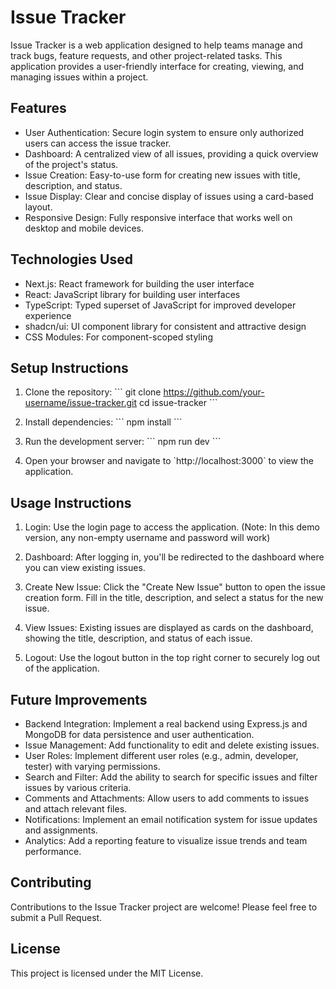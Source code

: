 # Issue Tracker

Issue Tracker is a web application designed to help teams manage and track bugs, feature requests, and other project-related tasks. This application provides a user-friendly interface for creating, viewing, and managing issues within a project.

## Features

- User Authentication: Secure login system to ensure only authorized users can access the issue tracker.
- Dashboard: A centralized view of all issues, providing a quick overview of the project's status.
- Issue Creation: Easy-to-use form for creating new issues with title, description, and status.
- Issue Display: Clear and concise display of issues using a card-based layout.
- Responsive Design: Fully responsive interface that works well on desktop and mobile devices.

## Technologies Used

- Next.js: React framework for building the user interface
- React: JavaScript library for building user interfaces
- TypeScript: Typed superset of JavaScript for improved developer experience
- shadcn/ui: UI component library for consistent and attractive design
- CSS Modules: For component-scoped styling

## Setup Instructions

1. Clone the repository:
   \`\`\`
   git clone https://github.com/your-username/issue-tracker.git
   cd issue-tracker
   \`\`\`

2. Install dependencies:
   \`\`\`
   npm install
   \`\`\`

3. Run the development server:
   \`\`\`
   npm run dev
   \`\`\`

4. Open your browser and navigate to \`http://localhost:3000\` to view the application.

## Usage Instructions

1. Login: Use the login page to access the application. (Note: In this demo version, any non-empty username and password will work)

2. Dashboard: After logging in, you'll be redirected to the dashboard where you can view existing issues.

3. Create New Issue: Click the "Create New Issue" button to open the issue creation form. Fill in the title, description, and select a status for the new issue.

4. View Issues: Existing issues are displayed as cards on the dashboard, showing the title, description, and status of each issue.

5. Logout: Use the logout button in the top right corner to securely log out of the application.

## Future Improvements

- Backend Integration: Implement a real backend using Express.js and MongoDB for data persistence and user authentication.
- Issue Management: Add functionality to edit and delete existing issues.
- User Roles: Implement different user roles (e.g., admin, developer, tester) with varying permissions.
- Search and Filter: Add the ability to search for specific issues and filter issues by various criteria.
- Comments and Attachments: Allow users to add comments to issues and attach relevant files.
- Notifications: Implement an email notification system for issue updates and assignments.
- Analytics: Add a reporting feature to visualize issue trends and team performance.

## Contributing

Contributions to the Issue Tracker project are welcome! Please feel free to submit a Pull Request.

## License

This project is licensed under the MIT License.
